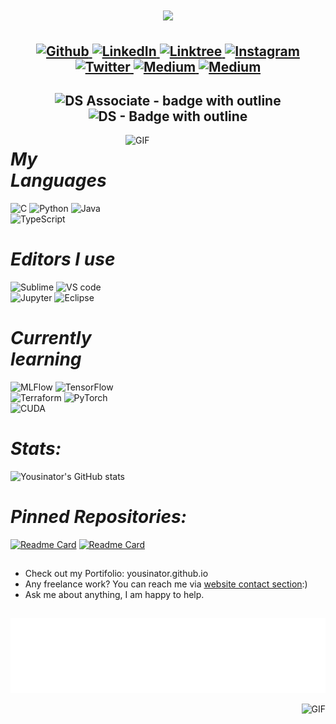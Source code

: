 <h1 align="center">
  <a href="https://git.io/typing-svg">
    <img src="https://readme-typing-svg.herokuapp.com/?lines=Hello,+There!+👋;I+am+Yousinator+🤖....;AI+Engineer;Certified+Data+Scientist;Check+out+my+latest+work;Yousinator/PrismaML&center=true&size=30&color=149414">
  </a>
</h1>

<h2 align="center">
  <a href="https://github.com/Yousinator" target="_blank">
    <img alt="Github" src="https://img.shields.io/badge/GitHub-%2312100E.svg?&style=for-the-badge&logo=Github&logoColor=white" />
  </a>
  
  <a href="https://www.linkedin.com/in/yousef-musabeh/" target="_blank">
    <img alt="LinkedIn" src="https://img.shields.io/badge/linkedin-%230077B5.svg?&style=for-the-badge&logo=linkedin&logoColor=white">
    </a>
  
  <a href="https://linktr.ee/yousef_musabeh" target="_blank">
    <img alt="Linktree" src="https://img.shields.io/badge/-Linktree-black?style=for-the-badge&logo=linktree">
    </a>
  
  <a href="https://www.instagram.com/yousinator0x01/" target="_blank">
    <img alt="Instagram" src="https://img.shields.io/badge/-Instagram-blueviolet?style=for-the-badge&logo=instagram">
    </a>
  
  <a href="https://twitter.com/OverpoweredOG_" target="_blank">
    <img alt="Twitter" src="https://img.shields.io/badge/twitter-%231DA1F2.svg?&style=for-the-badge&logo=twitter&logoColor=white">
    </a>
  
  <a href="https://medium.com/@y.omusabeh/about" target="_blank">
    <img alt="Medium" src="https://img.shields.io/badge/medium-%2312100E.svg?&style=for-the-badge&logo=medium&logoColor=white" />
  </a>
  
  <a href="https://yousinator.github.io/" target="_blank">
    <img alt="Medium" src="https://img.shields.io/badge/my%20portfolio-orange?&style=for-the-badge&logo=" />
  </a>

  </h2>

<h2 align="center">
<img width="98" alt="DS Associate - badge with outline" src="https://github.com/Yousinator/Yousinator/assets/113384687/949d363d-3416-49f8-b6af-45e1b6c13b22"> <img width="98" alt="DS - Badge with outline" src="https://github.com/Yousinator/Yousinator/assets/113384687/4950d7d2-bf04-4b7f-8b1a-6647c1e3a686">



  </h2>


<img align="right" alt="GIF" src="https://i.pinimg.com/originals/23/a9/ca/23a9caf9229d9a4be0705d61730fabda.gif" height = 440px width = 320px />  
 

# ***My Languages***  

<img alt="C" src="https://img.shields.io/badge/-Language-blue?style=for-the-badge&logo=c"></a> <img alt="Python" src="https://img.shields.io/badge/-Python%20-yellow?style=for-the-badge&logo=python" /> <img alt="Java" src="https://img.shields.io/badge/-Java-red?style=for-the-badge&logo=openjdk" /> <img alt="TypeScript" src="https://img.shields.io/badge/-TypeScript-blue?style=for-the-badge&logo=typescript&logoColor=white" />

# ***Editors I use***

<img alt="Sublime" src="https://img.shields.io/badge/-Sublime-black?style=for-the-badge&logo=sublime"> <img alt="VS code" src="https://img.shields.io/badge/-Visual%20Studio%20Code-blue?style=for-the-badge&logo=visualstudiocode"> <img alt="Jupyter" src="https://img.shields.io/badge/-Jupyter-white?style=for-the-badge&logo=jupyter"> <img alt="Eclipse" src="https://img.shields.io/badge/-Eclipse-purple?style=for-the-badge&logo=eclipse">

# ***Currently learning***

<img alt="MLFlow" src="https://img.shields.io/badge/-MLFlow-white?style=for-the-badge&logo=mlflow"> <img alt="TensorFlow" src="https://img.shields.io/badge/-TensorFlow-white?style=for-the-badge&logo=tensorflow">  <img alt="Terraform" src="https://img.shields.io/badge/-Terraform-white?style=for-the-badge&logo=terraform" /> <img alt="PyTorch" src="https://img.shields.io/badge/-Pytorch-white?style=for-the-badge&logo=pytorch"> <img alt="CUDA" src="https://img.shields.io/badge/-CUDA-green?style=for-the-badge&logo=nvidea"> 


# ***Stats:***

![Yousinator's GitHub stats](https://github-readme-stats.vercel.app/api?username=Yousinator&show_icons=true&theme=dark&hide=prs,issues)


# ***Pinned Repositories:***

[![Readme Card](https://github-readme-stats.vercel.app/api/pin/?username=Yousinator&repo=PrismaML&theme=dark)](https://github.com/Yousinator/PrismaML)
[![Readme Card](https://github-readme-stats.vercel.app/api/pin/?username=Yousinator&repo=MarioMaster&theme=dark)](https://github.com/Yousinator/MarioMaster)

##

-  Check out my Portifolio: yousinator.github.io
-  Any freelance work? You can reach me via [website contact section](https://yousinator.github.io/#contact):)
-  Ask me about anything, I am happy to help.
  
##

<img height="120" alt="Thanks for visiting me" width="100%" src="https://raw.githubusercontent.com/Yousinator/Yousinator.github.io/main/public/profileFooter.svg" />
<p align="center">  
<img align="right" alt="GIF" src="http://ivis.net/newwebsite/esurvillence/wp-content/uploads/2019/04/footer.gif"/>  
